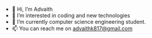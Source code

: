 - 👋 Hi, I’m Advaith
- 👀 I’m interested in coding and new technologies
- 🌱 I’m currently computer science engineering student.
- 📫 You can reach me on advaithk817@gmail.com

<!---
advai-007/advai-007 is a ✨ special ✨ repository because its `README.md` (this file) appears on your GitHub profile.
You can click the Preview link to take a look at your changes.
--->
